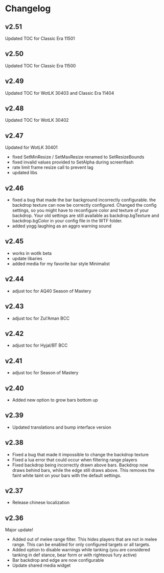 # Changelog

## v2.51

Updated TOC for  Classic Era 11501

## v2.50

Updated TOC for  Classic Era 11500

## v2.49

Updated TOC for WotLK 30403 and Classic Era 11404

## v2.48

Updated TOC for WotLK 30402

## v2.47

Updated for WotLK 30401
* fixed SetMinResize / SetMaxResize renamed to SetResizeBounds
* fixed invalid values provided to SetAlpha during screenflash
* rate limit frame resize call to prevent lag
* updated libs

## v2.46
* fixed a bug that made the bar background incorrectly configurable. the backdrop texture can now be correctly configured. Changed the config settings, so you might have to reconfigure color and texture of your backdrop. Your old settings are still available as backdrop.bgTexture and backdrop.bgColor in your config file in the WTF folder.
* added yogg laughing as an aggro warning sound

## v2.45
* works in wotlk beta
* update libaries
* added media for my favorite bar style Minimalist

## v2.44
* adjust toc for AQ40 Season of Mastery

## v2.43
* adjust toc for Zul'Aman BCC

## v2.42
* adjust toc for Hyjal/BT BCC

## v2.41
* adjust toc for Season of Mastery

## v2.40
* Added new option to grow bars bottom up

## v2.39
* Updated translations and bump interface version

## v2.38

* Fixed a bug that made it impossible to change the backdrop texture
* Fixed a lua error that could occur when filtering range players
* Fixed backdrop being incorrectly drawn above bars. Backdrop now draws behind bars, while the edge still draws above. This removes the faint white taint on your bars with the default settings.

## v2.37

* Release chinese localization

## v2.36

Major update!

* Added out of melee range filter. This hides players that are not in melee range. This can be enabled for only configured targets or all targets.
* Added option to disable warnings while tanking (you are considered tanking in def stance, bear form or with righteous fury active)
* Bar backdrop and edge are now configurable
* Update shared media widget
